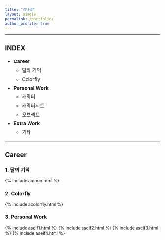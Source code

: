 ```yaml
---
title: "강나경"
layout: single
permalink: /portfolio/
author_profile: true
---
```


<!-- 🔹 오른쪽 고정 목차 네비게이터 스타일 -->
<style>
  .side-nav {
    position: fixed;
    top: 100px;
    right: 40px;
    width: 200px;
    background-color: #f9f9f9;
    border-left: 2px solid #ddd;
    padding: 15px;
    font-size: 14px;
    z-index: 999;
  }

  .side-nav a {
    display: block;
    margin-bottom: 8px;
    color: #444;
    text-decoration: none;
  }

  .side-nav a:hover {
    color: #000;
    font-weight: bold;
  }

  @media (max-width: 1000px) {
    .side-nav {
      display: none; /* 모바일에서는 숨김 */
    }
  }
</style>

<!-- 고정 네비게이터 HTML -->
<div class="side-nav">
  <strong>Career</strong>
  <a href="#dal">달의 기억</a>
  <a href="#colorfly">Colorfly</a>

  <br><strong>Personal Work</strong>
  <a href="#character">캐릭터</a>
  <a href="#character-sheet">캐릭터시트</a>
  <a href="#objects">오브젝트</a>

  <br><strong>Extra Work</strong>
  <a href="#etc">기타</a>
</div>

----------------------------------------------
<h2>INDEX</h2>
<ul style="font-size: 16px; line-height: 1.8;">
  <li><strong>Career</strong>
    <ul>
      <li>달의 기억</li>
      <li>Colorfly</li>
    </ul>
  </li>
  <li><strong>Personal Work</strong>
    <ul>
      <li>캐릭터</li>
      <li>캐릭터시트</li>
      <li>오브젝트</li>
    </ul>
  </li>
  <li><strong>Extra Work</strong>
    <ul>
      <li>기타</li>
    </ul>
  </li>
</ul>


<hr>

<!-- Career Section -->      
<h2>Career</h2>

<!-- 모달 구조 -->
<div id="imgModal" style="display: none; position: fixed; z-index: 9999; padding-top: 80px; left: 0; top: 0; width: 100%; height: 100%; overflow: auto; background-color: rgba(0,0,0,0.9);">
  <span id="modalClose" style="position: absolute; top: 20px; right: 35px; color: #fff; font-size: 40px; font-weight: bold; cursor: pointer;">&times;</span>
  <img id="modalImage" style="margin: 40px auto; display: block; max-width: 100%; max-height: 100%;">
</div>



<h3 id="dal">1. 달의 기억</h3>

{% include amoon.html %}

<h3 id=colorfly">2. Colorfly</h3>
{% include acolorfly.html %}

<h3 id="self">3. Personal Work</h3>
{% include aself1.html %}
{% include aself2.html %}
{% include aself3.html %}
{% include aself4.html %}

<!-- 모달 창 구조 -->
<div id="imgModal" style="display: none; position: fixed; z-index: 9999; padding-top: 60px; left: 0; top: 0; width: 100%; height: 100%; overflow: auto; background-color: rgba(0,0,0,0.9);">
  <span id="modalClose" style="position: absolute; top: 20px; right: 35px; color: #fff; font-size: 40px; font-weight: bold; cursor: pointer;">&times;</span>
  <img id="modalImage" style="margin: auto; display: block; max-width: 80%; max-height: 80%;">
</div>

<script>
document.addEventListener("DOMContentLoaded", function() {
  const modal = document.getElementById('imgModal');
  const modalImg = document.getElementById('modalImage');
  const closeBtn = document.getElementById('modalClose');

  document.querySelectorAll("img").forEach(img => {
    img.style.cursor = "zoom-in";
    img.addEventListener("click", () => {
      modal.style.display = "block";
      modalImg.src = img.src;
      modalImg.alt = img.alt;
    });
  });

  closeBtn.addEventListener("click", () => {
    modal.style.display = "none";
  });

  window.addEventListener("click", (event) => {
    if (event.target === modal) {
      modal.style.display = "none";
    }
  });
});
</script>
